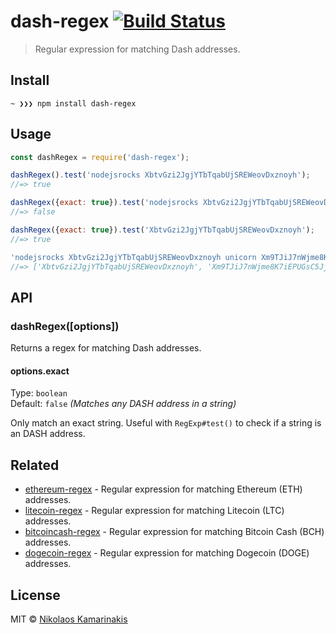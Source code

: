 # dash-regex [![Build Status](https://travis-ci.org/k4m4/dash-regex.svg?branch=master)](https://travis-ci.org/k4m4/dash-regex)

> Regular expression for matching Dash addresses.


## Install

```
~ ❯❯❯ npm install dash-regex
```


## Usage

```js
const dashRegex = require('dash-regex');

dashRegex().test('nodejsrocks XbtvGzi2JgjYTbTqabUjSREWeovDxznoyh');
//=> true

dashRegex({exact: true}).test('nodejsrocks XbtvGzi2JgjYTbTqabUjSREWeovDxznoyh foo');
//=> false

dashRegex({exact: true}).test('XbtvGzi2JgjYTbTqabUjSREWeovDxznoyh');
//=> true

'nodejsrocks XbtvGzi2JgjYTbTqabUjSREWeovDxznoyh unicorn Xm9TJiJ7nWjme8K7iEPUGsC5JjYGzPk2QU rainbow'.match(dashRegex());
//=> ['XbtvGzi2JgjYTbTqabUjSREWeovDxznoyh', 'Xm9TJiJ7nWjme8K7iEPUGsC5JjYGzPk2QU']
```


## API

### dashRegex([options])

Returns a regex for matching Dash addresses.

#### options.exact

Type: `boolean`<br>
Default: `false` *(Matches any DASH address in a string)*

Only match an exact string. Useful with `RegExp#test()` to check if a string is an DASH address.


## Related

- [ethereum-regex](https://github.com/k4m4/ethereum-regex) - Regular expression for matching Ethereum (ETH) addresses.
- [litecoin-regex](https://github.com/k4m4/litecoin-regex) - Regular expression for matching Litecoin (LTC) addresses.
- [bitcoincash-regex](https://github.com/k4m4/bitcoincash-regex) - Regular expression for matching Bitcoin Cash (BCH) addresses.
- [dogecoin-regex](https://github.com/k4m4/dogecoin-regex) - Regular expression for matching Dogecoin (DOGE) addresses.


## License

MIT © [Nikolaos Kamarinakis](https://nikolaskama.me)